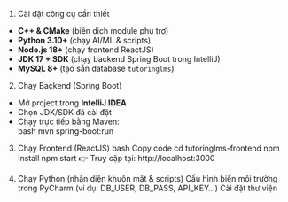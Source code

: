 1. Cài đặt công cụ cần thiết
- **C++ & CMake** (biên dịch module phụ trợ)  
- **Python 3.10+** (chạy AI/ML & scripts)  
- **Node.js 18+** (chạy frontend ReactJS)  
- **JDK 17 + SDK** (chạy backend Spring Boot trong IntelliJ)  
- **MySQL 8+** (tạo sẵn database `tutoringlms`)  

2. Chạy Backend (Spring Boot)
- Mở project trong **IntelliJ IDEA**  
- Chọn JDK/SDK đã cài đặt  
- Chạy trực tiếp bằng Maven:  
  bash
  mvn spring-boot:run
3. Chạy Frontend (ReactJS)
bash
Copy code
cd tutoringlms-frontend
npm install
npm start
👉 Truy cập tại: http://localhost:3000

4. Chạy Python (nhận diện khuôn mặt & scripts)
Cấu hình biến môi trường trong PyCharm (ví dụ: DB_USER, DB_PASS, API_KEY…)
Cài đặt thư viện
